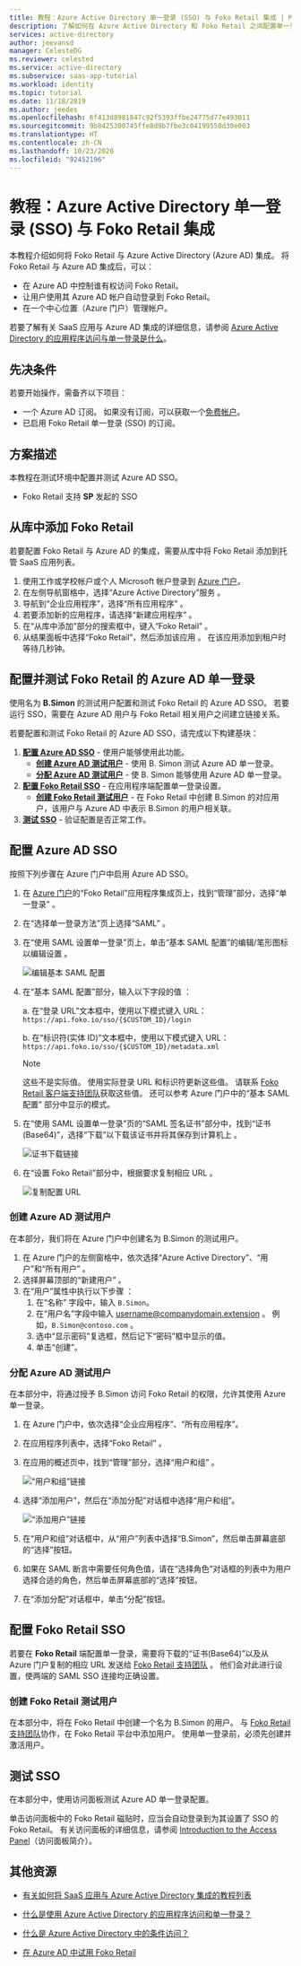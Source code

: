```yaml
---
title: 教程：Azure Active Directory 单一登录 (SSO) 与 Foko Retail 集成 | Microsoft Docs
description: 了解如何在 Azure Active Directory 和 Foko Retail 之间配置单一登录。
services: active-directory
author: jeevansd
manager: CelesteDG
ms.reviewer: celested
ms.service: active-directory
ms.subservice: saas-app-tutorial
ms.workload: identity
ms.topic: tutorial
ms.date: 11/18/2019
ms.author: jeedes
ms.openlocfilehash: 6f413d8981847c92f5393ffbe24775d77e493011
ms.sourcegitcommit: 9b8425300745ffe8d9b7fbe3c04199550d30e003
ms.translationtype: HT
ms.contentlocale: zh-CN
ms.lasthandoff: 10/23/2020
ms.locfileid: "92452196"
---
```

# <a name="tutorial-azure-active-directory-single-sign-on-sso-integration-with-foko-retail"></a>教程：Azure Active Directory 单一登录 (SSO) 与 Foko Retail 集成

本教程介绍如何将 Foko Retail 与 Azure Active Directory (Azure AD) 集成。 将 Foko Retail 与 Azure AD 集成后，可以：

* 在 Azure AD 中控制谁有权访问 Foko Retail。
* 让用户使用其 Azure AD 帐户自动登录到 Foko Retail。
* 在一个中心位置（Azure 门户）管理帐户。

若要了解有关 SaaS 应用与 Azure AD 集成的详细信息，请参阅 [Azure Active Directory 的应用程序访问与单一登录是什么](../manage-apps/what-is-single-sign-on.md)。

## <a name="prerequisites"></a>先决条件

若要开始操作，需备齐以下项目：

* 一个 Azure AD 订阅。 如果没有订阅，可以获取一个[免费帐户](https://azure.microsoft.com/free/)。
* 已启用 Foko Retail 单一登录 (SSO) 的订阅。

## <a name="scenario-description"></a>方案描述

本教程在测试环境中配置并测试 Azure AD SSO。

* Foko Retail 支持 **SP** 发起的 SSO

## <a name="adding-foko-retail-from-the-gallery"></a>从库中添加 Foko Retail

若要配置 Foko Retail 与 Azure AD 的集成，需要从库中将 Foko Retail 添加到托管 SaaS 应用列表。

1. 使用工作或学校帐户或个人 Microsoft 帐户登录到 [Azure 门户](https://portal.azure.com)。
1. 在左侧导航窗格中，选择“Azure Active Directory”服务  。
1. 导航到“企业应用程序”，选择“所有应用程序”   。
1. 若要添加新的应用程序，请选择“新建应用程序”  。
1. 在“从库中添加”部分的搜索框中，键入“Foko Retail”   。
1. 从结果面板中选择“Foko Retail”，然后添加该应用  。 在该应用添加到租户时等待几秒钟。

## <a name="configure-and-test-azure-ad-single-sign-on-for-foko-retail"></a>配置并测试 Foko Retail 的 Azure AD 单一登录

使用名为 **B.Simon** 的测试用户配置和测试 Foko Retail 的 Azure AD SSO。 若要运行 SSO，需要在 Azure AD 用户与 Foko Retail 相关用户之间建立链接关系。

若要配置和测试 Foko Retail 的 Azure AD SSO，请完成以下构建基块：

1. **[配置 Azure AD SSO](#configure-azure-ad-sso)** - 使用户能够使用此功能。
    * **[创建 Azure AD 测试用户](#create-an-azure-ad-test-user)** - 使用 B. Simon 测试 Azure AD 单一登录。
    * **[分配 Azure AD 测试用户](#assign-the-azure-ad-test-user)** - 使 B. Simon 能够使用 Azure AD 单一登录。
1. **[配置 Foko Retail SSO](#configure-foko-retail-sso)** - 在应用程序端配置单一登录设置。
    * **[创建 Foko Retail 测试用户](#create-foko-retail-test-user)** - 在 Foko Retail 中创建 B.Simon 的对应用户，该用户与 Azure AD 中表示 B.Simon 的用户相关联。
1. **[测试 SSO](#test-sso)** - 验证配置是否正常工作。

## <a name="configure-azure-ad-sso"></a>配置 Azure AD SSO

按照下列步骤在 Azure 门户中启用 Azure AD SSO。

1. 在 [Azure 门户](https://portal.azure.com/)的“Foko Retail”应用程序集成页上，找到“管理”部分，选择“单一登录”    。
1. 在“选择单一登录方法”页上选择“SAML”   。
1. 在“使用 SAML 设置单一登录”页上，单击“基本 SAML 配置”的编辑/笔形图标以编辑设置   。

   ![编辑基本 SAML 配置](common/edit-urls.png)

1. 在“基本 SAML 配置”部分，输入以下字段的值  ：

    a. 在“登录 URL”文本框中，使用以下模式键入 URL：`https://api.foko.io/sso/{$CUSTOM_ID}/login` 

    b. 在“标识符(实体 ID)”文本框中，使用以下模式键入 URL：`https://api.foko.io/sso/{$CUSTOM_ID}/metadata.xml` 

    > [!NOTE]
    > 这些不是实际值。 使用实际登录 URL 和标识符更新这些值。 请联系 [Foko Retail 客户端支持团队](mailto:support@fokoretail.com)获取这些值。 还可以参考 Azure 门户中的“基本 SAML 配置”  部分中显示的模式。

1. 在“使用 SAML 设置单一登录”页的“SAML 签名证书”部分中，找到“证书(Base64)”，选择“下载”以下载该证书并将其保存到计算机上     。

    ![证书下载链接](common/certificatebase64.png)

1. 在“设置 Foko Retail”部分中，根据要求复制相应 URL  。

    ![复制配置 URL](common/copy-configuration-urls.png)

### <a name="create-an-azure-ad-test-user"></a>创建 Azure AD 测试用户

在本部分，我们将在 Azure 门户中创建名为 B.Simon 的测试用户。

1. 在 Azure 门户的左侧窗格中，依次选择“Azure Active Directory”、“用户”和“所有用户”    。
1. 选择屏幕顶部的“新建用户”  。
1. 在“用户”属性中执行以下步骤  ：
   1. 在“名称”  字段中，输入 `B.Simon`。  
   1. 在“用户名”字段中输入 username@companydomain.extension  。 例如，`B.Simon@contoso.com` 。
   1. 选中“显示密码”复选框，然后记下“密码”框中显示的值。  
   1. 单击“创建”。 

### <a name="assign-the-azure-ad-test-user"></a>分配 Azure AD 测试用户

在本部分中，将通过授予 B.Simon 访问 Foko Retail 的权限，允许其使用 Azure 单一登录。

1. 在 Azure 门户中，依次选择“企业应用程序”、“所有应用程序”。  
1. 在应用程序列表中，选择“Foko Retail”  。
1. 在应用的概述页中，找到“管理”部分，选择“用户和组”   。

   ![“用户和组”链接](common/users-groups-blade.png)

1. 选择“添加用户”，然后在“添加分配”对话框中选择“用户和组”。   

    ![“添加用户”链接](common/add-assign-user.png)

1. 在“用户和组”对话框中，从“用户”列表中选择“B.Simon”，然后单击屏幕底部的“选择”按钮。   
1. 如果在 SAML 断言中需要任何角色值，请在“选择角色”对话框的列表中为用户选择合适的角色，然后单击屏幕底部的“选择”按钮。  
1. 在“添加分配”对话框中，单击“分配”按钮。  

## <a name="configure-foko-retail-sso"></a>配置 Foko Retail SSO

若要在 **Foko Retail** 端配置单一登录，需要将下载的“证书(Base64)”以及从 Azure 门户复制的相应 URL 发送给 [Foko Retail 支持团队](mailto:support@fokoretail.com)  。 他们会对此进行设置，使两端的 SAML SSO 连接均正确设置。

### <a name="create-foko-retail-test-user"></a>创建 Foko Retail 测试用户

在本部分中，将在 Foko Retail 中创建一个名为 B.Simon 的用户。 与 [Foko Retail 支持团队](mailto:support@fokoretail.com)协作，在 Foko Retail 平台中添加用户。 使用单一登录前，必须先创建并激活用户。

## <a name="test-sso"></a>测试 SSO

在本部分中，使用访问面板测试 Azure AD 单一登录配置。

单击访问面板中的 Foko Retail 磁贴时，应当会自动登录到为其设置了 SSO 的 Foko Retail。 有关访问面板的详细信息，请参阅 [Introduction to the Access Panel](../user-help/my-apps-portal-end-user-access.md)（访问面板简介）。

## <a name="additional-resources"></a>其他资源

- [有关如何将 SaaS 应用与 Azure Active Directory 集成的教程列表](./tutorial-list.md)

- [什么是使用 Azure Active Directory 的应用程序访问和单一登录？](../manage-apps/what-is-single-sign-on.md)

- [什么是 Azure Active Directory 中的条件访问？](../conditional-access/overview.md)

- [在 Azure AD 中试用 Foko Retail](https://aad.portal.azure.com/)